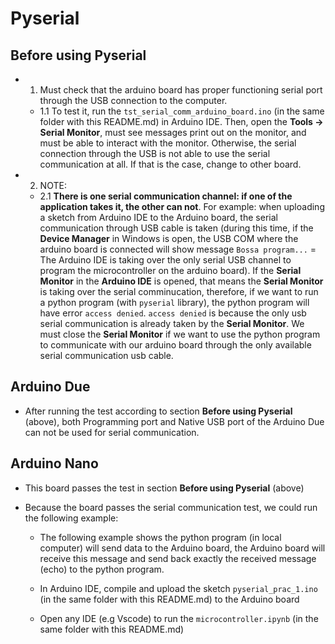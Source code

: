 # Pyserial

## Before using Pyserial

- 1. Must check that the arduino board has proper functioning serial port through the USB connection to the computer.

  - 1.1 To test it, run the `tst_serial_comm_arduino_board.ino` (in the same folder with this README.md) in Arduino IDE. Then, open the **Tools -> Serial Monitor**, must see messages print out on the monitor, and must be able to interact with the monitor. Otherwise, the serial connection through the USB is not able to use the serial communication at all. If that is the case, change to other board.

- 2. NOTE:

  - 2.1 **There is one serial communication channel: if one of the application takes it, the other can not**. For example: when uploading a sketch from Arduino IDE to the Arduino board, the serial communication through USB cable is taken (during this time, if the **Device Manager** in Windows is open, the USB COM where the arduino board is connected will show message `Bossa program...` = The Arduino IDE is taking over the only serial USB channel to program the microcontroller on the arduino board). If the **Serial Monitor** in the **Arduino IDE** is opened, that means the **Serial Monitor** is taking over the serial comminucation, therefore, if we want to run a python program (with `pyserial` library), the python program will have error `access denied`. `access denied` is because the only usb serial communication is already taken by the **Serial Monitor**. We must close the **Serial Monitor** if we want to use the python program to communicate with our arduino board through the only available serial communication usb cable.

## Arduino Due

- After running the test according to section **Before using Pyserial** (above), both Programming port and Native USB port of the Arduino Due can not be used for serial communication.

## Arduino Nano

- This board passes the test in section **Before using Pyserial** (above)

- Because the board passes the serial communication test, we could run the following example:

  - The following example shows the python program (in local computer) will send data to the Arduino board, the Arduino board will receive this message and send back exactly the received message (echo) to the python program.

  - In Arduino IDE, compile and upload the sketch `pyserial_prac_1.ino` (in the same folder with this README.md) to the Arduino board

  - Open any IDE (e.g Vscode) to run the `microcontroller.ipynb` (in the same folder with this README.md) 